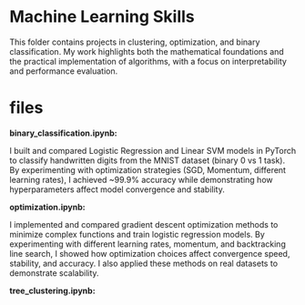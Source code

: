 # Machine Learning Skills

This folder contains projects in clustering, optimization, and binary classification. My work highlights both the mathematical foundations and the practical implementation of algorithms, with a focus on interpretability and performance evaluation.


# files

**binary_classification.ipynb:**

I built and compared Logistic Regression and Linear SVM models in PyTorch to classify handwritten digits from the MNIST dataset (binary 0 vs 1 task). By experimenting with optimization strategies (SGD, Momentum, different learning rates), I achieved ~99.9% accuracy while demonstrating how hyperparameters affect model convergence and stability. 

**optimization.ipynb:**

I implemented and compared gradient descent optimization methods to minimize complex functions and train logistic regression models. By experimenting with different learning rates, momentum, and backtracking line search, I showed how optimization choices affect convergence speed, stability, and accuracy. I also applied these methods on real datasets to demonstrate scalability. 

**tree_clustering.ipynb:**

